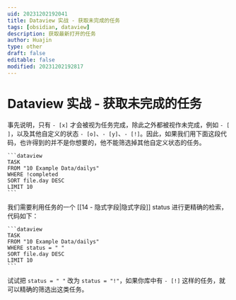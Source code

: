 ```yaml
---
uid: 20231202192041
title: Dataview 实战 - 获取未完成的任务
tags: [obsidian, dataview]
description: 获取最新打开的任务
author: Huajin
type: other
draft: false
editable: false
modified: 20231202192817
---
```


# Dataview 实战 - 获取未完成的任务

事先说明，只有 `- [x]` 才会被视为任务完成，除此之外都被视作未完成，例如 `- [ ]`，以及其他自定义的状态 `- [o]`、`- [y]`、`- [!]`。因此，如果我们用下面这段代码，也许得到的并不是你想要的，他不能筛选掉其他自定义状态的任务。

`````示例代码
```dataview
TASK
FROM "10 Example Data/dailys"
WHERE !completed
SORT file.day DESC
LIMIT 10
```
`````

我们需要利用任务的一个 [[14 - 隐式字段|隐式字段]] status 进行更精确的检索，代码如下：

`````示例代码
```dataview
TASK
FROM "10 Example Data/dailys"
WHERE status = " "
SORT file.day DESC
LIMIT 10
```
`````

试试把 `status = " "` 改为 `status = "!"`，如果你库中有 `- [!]` 这样的任务，就可以精确的筛选出这类任务。
